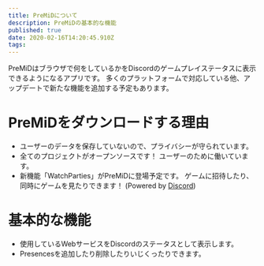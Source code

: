 ```yaml
---
title: PreMiDについて
description: PreMiDの基本的な機能
published: true
date: 2020-02-16T14:20:45.910Z
tags: 
---
```


PreMiDはブラウザで何をしているかをDiscordのゲームプレイステータスに表示できるようになるアプリです。 多くのプラットフォームで対応している他、アップデートで新たな機能を追加する予定もあります。

# PreMiDをダウンロードする理由
- ユーザーのデータを保存していないので、プライバシーが守られています。
- 全てのプロジェクトがオープンソースです！ ユーザーのために働いています。
- 新機能「WatchParties」がPreMiDに登場予定です。 ゲームに招待したり、同時にゲームを見たりできます！ (Powered by [Discord](https://discordapp.com/))

# 基本的な機能
- 使用しているWebサービスをDiscordのステータスとして表示します。
- Presencesを追加したり削除したりいじくったりできます。